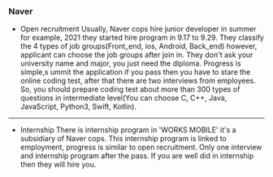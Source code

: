 ### Naver
* Open recruitment
Usually, Naver cops hire junior developer in summer  for example, 2021 they started hire program in 9.17 to 9.29.
They classify the 4 types of job groups(Front_end, ios, Android, Back_end) however, applicant can choose the job groups after join in.
They don't ask your university name and major, you just need the diploma.
Progress is simple,s ummit the application if you pass then you have to stare the online coding test, after that there are two interviews from employees.
So, you should prepare coding test about more than 300 types of questions in intermediate level(You can choose C, C++, Java, JavaScript, Python3, Swift, Kotlin).
---
* Internship
There is internship program in 'WORKS MOBILE' it's a subsidiary of Naver cops.
This internship program is linked to employment, progress is similar to open recruitment. Only one interview and internship program after the pass. If you are well did in internship then they will hire you.